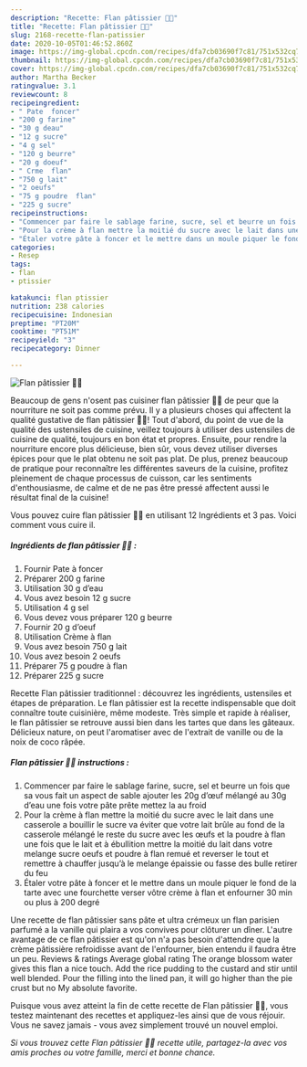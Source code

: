```yaml
---
description: "Recette: Flan pâtissier 👌🏽"
title: "Recette: Flan pâtissier 👌🏽"
slug: 2168-recette-flan-patissier
date: 2020-10-05T01:46:52.860Z
image: https://img-global.cpcdn.com/recipes/dfa7cb03690f7c81/751x532cq70/flan-patissier-👌🏽-photo-principale-de-la-recette.jpg
thumbnail: https://img-global.cpcdn.com/recipes/dfa7cb03690f7c81/751x532cq70/flan-patissier-👌🏽-photo-principale-de-la-recette.jpg
cover: https://img-global.cpcdn.com/recipes/dfa7cb03690f7c81/751x532cq70/flan-patissier-👌🏽-photo-principale-de-la-recette.jpg
author: Martha Becker
ratingvalue: 3.1
reviewcount: 8
recipeingredient:
- " Pate  foncer"
- "200 g farine"
- "30 g deau"
- "12 g sucre"
- "4 g sel"
- "120 g beurre"
- "20 g doeuf"
- " Crme  flan"
- "750 g lait"
- "2 oeufs"
- "75 g poudre  flan"
- "225 g sucre"
recipeinstructions:
- "Commencer par faire le sablage farine, sucre, sel et beurre un fois que sa vous fait un aspect de sable ajouter les 20g d’œuf mélangé au 30g d’eau une fois votre pâte prête mettez la au froid"
- "Pour la crème à flan mettre la moitié du sucre avec le lait dans une casserole a bouillir le sucre va éviter que votre lait brûle au fond de la casserole mélangé le reste du sucre avec les œufs et la poudre à flan une fois que le lait et à ébullition mettre la moitié du lait dans votre melange sucre oeufs et poudre à flan remué et reverser le tout et remettre à chauffer jusqu’à le melange épaissie ou fasse des bulle retirer du feu"
- "Étaler votre pâte à foncer et le mettre dans un moule piquer le fond de la tarte avec une fourchette verser vôtre crème à flan et enfourner 30 min ou plus à 200 degré"
categories:
- Resep
tags:
- flan
- ptissier

katakunci: flan ptissier 
nutrition: 238 calories
recipecuisine: Indonesian
preptime: "PT20M"
cooktime: "PT51M"
recipeyield: "3"
recipecategory: Dinner

---
```



![Flan pâtissier 👌🏽](https://img-global.cpcdn.com/recipes/dfa7cb03690f7c81/751x532cq70/flan-patissier-👌🏽-photo-principale-de-la-recette.jpg)

Beaucoup de gens n'osent pas cuisiner flan pâtissier 👌🏽 de peur que la nourriture ne soit pas comme prévu. Il y a plusieurs choses qui affectent la qualité gustative de flan pâtissier 👌🏽! Tout d'abord, du point de vue de la qualité des ustensiles de cuisine, veillez toujours à utiliser des ustensiles de cuisine de qualité, toujours en bon état et propres. Ensuite, pour rendre la nourriture encore plus délicieuse, bien sûr, vous devez utiliser diverses épices pour que le plat obtenu ne soit pas plat. De plus, prenez beaucoup de pratique pour reconnaître les différentes saveurs de la cuisine, profitez pleinement de chaque processus de cuisson, car les sentiments d'enthousiasme, de calme et de ne pas être pressé affectent aussi le résultat final de la cuisine!

<!--inarticleads1-->

Vous pouvez cuire flan pâtissier 👌🏽 en utilisant 12 Ingrédients et 3 pas. Voici comment vous cuire il.

##### Ingrédients de flan pâtissier 👌🏽 :

1. Fournir  Pate à foncer
1. Préparer 200 g farine
1. Utilisation 30 g d’eau
1. Vous avez besoin 12 g sucre
1. Utilisation 4 g sel
1. Vous devez vous préparer 120 g beurre
1. Fournir 20 g d’oeuf
1. Utilisation  Crème à flan
1. Vous avez besoin 750 g lait
1. Vous avez besoin 2 oeufs
1. Préparer 75 g poudre à flan
1. Préparer 225 g sucre


Recette Flan pâtissier traditionnel : découvrez les ingrédients, ustensiles et étapes de préparation. Le flan pâtissier est la recette indispensable que doit connaître toute cuisinière, même modeste. Très simple et rapide à réaliser, le flan pâtissier se retrouve aussi bien dans les tartes que dans les gâteaux. Délicieux nature, on peut l&#39;aromatiser avec de l&#39;extrait de vanille ou de la noix de coco râpée. 

<!--inarticleads2-->

##### Flan pâtissier 👌🏽 instructions :

1. Commencer par faire le sablage farine, sucre, sel et beurre un fois que sa vous fait un aspect de sable ajouter les 20g d’œuf mélangé au 30g d’eau une fois votre pâte prête mettez la au froid
1. Pour la crème à flan mettre la moitié du sucre avec le lait dans une casserole a bouillir le sucre va éviter que votre lait brûle au fond de la casserole mélangé le reste du sucre avec les œufs et la poudre à flan une fois que le lait et à ébullition mettre la moitié du lait dans votre melange sucre oeufs et poudre à flan remué et reverser le tout et remettre à chauffer jusqu’à le melange épaissie ou fasse des bulle retirer du feu
1. Étaler votre pâte à foncer et le mettre dans un moule piquer le fond de la tarte avec une fourchette verser vôtre crème à flan et enfourner 30 min ou plus à 200 degré


Une recette de flan pâtissier sans pâte et ultra crémeux un flan parisien parfumé a la vanille qui plaira a vos convives pour clôturer un dîner. L&#39;autre avantage de ce flan pâtissier est qu&#39;on n&#39;a pas besoin d&#39;attendre que la crème pâtissière refroidisse avant de l&#39;enfourner, bien entendu il faudra être un peu. Reviews &amp; ratings Average global rating The orange blossom water gives this flan a nice touch. Add the rice pudding to the custard and stir until well blended. Pour the filling into the lined pan, it will go higher than the pie crust but no My absolute favorite. 

<!--inarticleads1-->

<p>
Puisque vous avez atteint la fin de cette recette de Flan pâtissier 👌🏽, vous testez maintenant des recettes et appliquez-les ainsi que de vous réjouir. Vous ne savez jamais - vous avez simplement trouvé un nouvel emploi.
</p>

<p>
<i>Si vous trouvez cette Flan pâtissier 👌🏽 recette utile, partagez-la avec vos amis proches ou votre famille, merci et bonne chance.</i>
</p>
